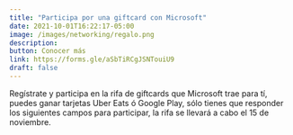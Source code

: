 ```yaml
---
title: "Participa por una giftcard con Microsoft"
date: 2021-10-01T16:22:17-05:00
image: /images/networking/regalo.png
description: 
button: Conocer más
link: https://forms.gle/aSbTiRCgJSNTouiU9
draft: false
---
```



Regístrate y participa en la rifa de giftcards que Microsoft trae para tí, puedes ganar tarjetas Uber Eats ó Google Play, sólo tienes que responder los siguientes campos para participar, la rifa se llevará a cabo el 15 de noviembre.

